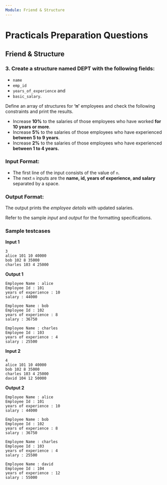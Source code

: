 ```yaml
---
Module: Friend & Structure
---
```


# Practicals Preparation Questions

## **Friend & Structure**

### 3. Create a structure named **DEPT** with the following fields:

- `name`
- `emp_id`
- `years_of_experience` and
- `basic_salary`.

Define an array of structures for **‘n’** employees and check the following constraints and print the results.

  - Increase **10%** to the salaries of those employees who have worked **for 10 years or more**.
  - Increase **5%** to the salaries of those employees who have experienced **between 5 to 9 years**.
  - Increase **2%** to the salaries of those employees who have experienced **between 1 to 4 years.**


### **Input Format:**

  - The first line of the input consists of the value of `n`.
  - The next `n` inputs are the **name, id, years of experience, and salary** separated by a space.

### **Output Format:**
The output prints the *employee details* with updated salaries. 

Refer to the sample *input* and *output* for the formatting specifications.

### **Sample testcases**

**Input 1**
```
3
alice 101 10 40000
bob 102 8 35000
charles 103 4 25000
```

**Output 1**
```
Employee Name : alice
Employee Id : 101
years of experience : 10
salary : 44000

Employee Name : bob
Employee Id : 102
years of experience : 8
salary : 36750

Employee Name : charles
Employee Id : 103
years of experience : 4
salary : 25500
```

**Input 2**
```
4
alice 101 10 40000
bob 102 8 35000
charles 103 4 25000
david 104 12 50000
```

**Output 2**
```
Employee Name : alice
Employee Id : 101
years of experience : 10
salary : 44000

Employee Name : bob
Employee Id : 102
years of experience : 8
salary : 36750

Employee Name : charles
Employee Id : 103
years of experience : 4
salary : 25500

Employee Name : david
Employee Id : 104
years of experience : 12
salary : 55000
```